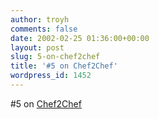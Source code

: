 ```yaml
---
author: troyh
comments: false
date: 2002-02-25 01:36:00+00:00
layout: post
slug: 5-on-chef2chef
title: '#5 on Chef2Chef'
wordpress_id: 1452
---
```


#5 on [Chef2Chef](http://www.chef2chef.net/rank/inter.shtml)
